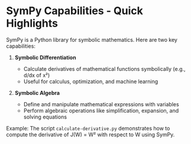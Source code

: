 # SymPy Capabilities - Quick Highlights

SymPy is a Python library for symbolic mathematics. Here are two key capabilities:

1. **Symbolic Differentiation**
   - Calculate derivatives of mathematical functions symbolically (e.g., d/dx of x²)
   - Useful for calculus, optimization, and machine learning

2. **Symbolic Algebra**
   - Define and manipulate mathematical expressions with variables
   - Perform algebraic operations like simplification, expansion, and solving equations

Example: The script `calculate-derivative.py` demonstrates how to compute the derivative of J(W) = W² with respect to W using SymPy.
